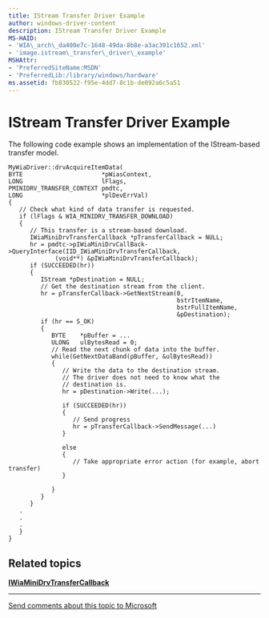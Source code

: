 ```yaml
---
title: IStream Transfer Driver Example
author: windows-driver-content
description: IStream Transfer Driver Example
MS-HAID:
- 'WIA\_arch\_da400e7c-1648-49da-8b8e-a3ac391c1652.xml'
- 'image.istream\_transfer\_driver\_example'
MSHAttr:
- 'PreferredSiteName:MSDN'
- 'PreferredLib:/library/windows/hardware'
ms.assetid: fb830522-f95e-4dd7-8c1b-de092a6c5a51
---
```


# IStream Transfer Driver Example


The following code example shows an implementation of the IStream-based transfer model.

```
MyWiaDriver::drvAcquireItemData(
BYTE                      *pWiasContext,
LONG                      lFlags,
PMINIDRV_TRANSFER_CONTEXT pmdtc,
LONG                      *plDevErrVal)
{
   // Check what kind of data transfer is requested.
   if (lFlags & WIA_MINIDRV_TRANSFER_DOWNLOAD)
   {
      // This transfer is a stream-based download.
      IWiaMiniDrvTransferCallback *pTransferCallback = NULL;
      hr = pmdtc->pIWiaMiniDrvCallBack->QueryInterface(IID_IWiaMiniDrvTransferCallback,
             (void**) &pIWiaMiniDrvTransferCallback);
      if (SUCCEEDED(hr))
      {
         IStream *pDestination = NULL;
         // Get the destination stream from the client.
         hr = pTransferCallback->GetNextStream(0, 
                                               bstrItemName,
                                               bstrFullItemName,
                                               &pDestination);
         if (hr == S_OK)
         {
            BYTE    *pBuffer = ...
            ULONG   ulBytesRead = 0;
            // Read the next chunk of data into the buffer.
            while(GetNextDataBand(pBuffer, &ulBytesRead))
            {
               // Write the data to the destination stream.
               // The driver does not need to know what the
               // destination is.
               hr = pDestination->Write(...);

               if (SUCCEEDED(hr))
               {
                  // Send progress
                  hr = pTransferCallback->SendMessage(...)
               }

               else
               {
                  // Take appropriate error action (for example, abort transfer)
               }

            }
         }
      }
   .
   .
   .
   }
}
```

## Related topics
[**IWiaMiniDrvTransferCallback**](https://msdn.microsoft.com/library/windows/hardware/jj151550)  

--------------------
[Send comments about this topic to Microsoft](mailto:wsddocfb@microsoft.com?subject=Documentation%20feedback%20%5Bimage\image%5D:%20IStream%20Transfer%20Driver%20Example%20%20RELEASE:%20%288/17/2016%29&body=%0A%0APRIVACY%20STATEMENT%0A%0AWe%20use%20your%20feedback%20to%20improve%20the%20documentation.%20We%20don't%20use%20your%20email%20address%20for%20any%20other%20purpose,%20and%20we'll%20remove%20your%20email%20address%20from%20our%20system%20after%20the%20issue%20that%20you're%20reporting%20is%20fixed.%20While%20we're%20working%20to%20fix%20this%20issue,%20we%20might%20send%20you%20an%20email%20message%20to%20ask%20for%20more%20info.%20Later,%20we%20might%20also%20send%20you%20an%20email%20message%20to%20let%20you%20know%20that%20we've%20addressed%20your%20feedback.%0A%0AFor%20more%20info%20about%20Microsoft's%20privacy%20policy,%20see%20http://privacy.microsoft.com/default.aspx. "Send comments about this topic to Microsoft")


